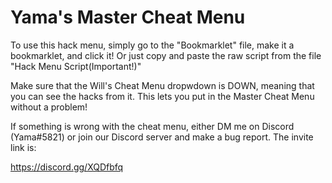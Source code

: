 # Yama's Master Cheat Menu
To use this hack menu, simply go to the "Bookmarklet" file, make it a bookmarklet, and click it! Or just copy and paste the raw script from the file "Hack Menu Script(Important!)"

Make sure that the Will's Cheat Menu dropwdown is DOWN, meaning that you can see the hacks from it. This lets you put in the Master Cheat Menu without a problem!

If something is wrong with the cheat menu, either DM me on Discord (Yama#5821) or join our Discord server and make a bug report. The invite link is:

https://discord.gg/XQDfbfq
